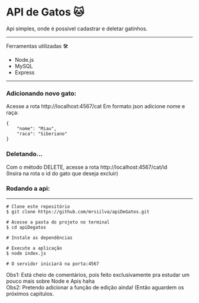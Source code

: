 <h1>API de Gatos 🐱</h1>

Api simples, onde é possível cadastrar e deletar gatinhos.<hr>
Ferramentas utilizadas 🛠
<ul>
  <li>Node.js</li>
  <li>MySQL</li>
  <li>Express</li>
</ul>
<hr>

<h3>Adicionando novo gato:</h3>
Acesse a rota http://localhost:4567/cat
Em formato json adicione nome e raça:

```
{
    "nome": "Miau",
    "raca": "Siberiano"
}
```

<h3>Deletando...</h3>
Com o método DELETE, acesse a rota http://localhost:4567/cat/id<br>
(Insira na rota o id do gato que deseja excluir)

<h3>Rodando a api:</h3>
<hr>

```
# Clone este repositório
$ git clone https://github.com/mrsiilva/apiDeGatos.git

# Acesse a pasta do projeto no terminal
$ cd apiDegatos

# Instale as dependências

# Execute a aplicação
$ node index.js

# O servidor iniciará na porta:4567
```

Obs1: Está cheio de comentários, pois feito exclusivamente pra estudar um pouco mais sobre Node e Apis haha<br>
Obs2: Pretendo adicionar a função de edição ainda! (Então aguardem os próximos capitulos.
